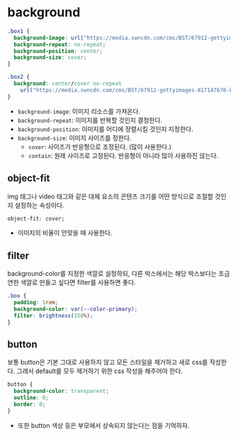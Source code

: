 # background

```css
.box1 {
  background-image: url("https://media.swncdn.com/cms/BST/67912-gettyimages-817147678-kieferpix.1200w.tn.webp");
  background-repeat: no-repeat;
  background-position: center;
  background-size: cover;
}
```

```css
.box2 {
  background: center/cover no-repeat
    url("https://media.swncdn.com/cms/BST/67912-gettyimages-817147678-kieferpix.1200w.tn.webp");
}
```

- `background-image`: 이미지 리소스를 가져온다.
- `background-repeat`: 이미지를 반복할 것인지 결정한다.
- `background-position`: 이미지를 어디에 정렬시킬 것인지 지정한다.
- `background-size`: 이미지 사이즈를 정한다.
  - `cover`: 사이즈가 반응형으로 조정된다. (많이 사용한다.)
  - `contain`: 원래 사이즈로 고정된다. 반응형이 아니라 많이 사용하진 않는다.

## object-fit

img 태그나 video 태그와 같은 대체 요소의 콘텐츠 크기를 어떤 방식으로 조절할 것인지 설정하는 속성이다.

```css
object-fit: cover;
```

- 이미지의 비율이 안맞을 때 사용한다.

## filter

background-color를 지정한 색깔로 설정하되, 다른 박스에서는 해당 박스보다는 조금 연한 색깔로 만들고 싶다면 filter를 사용하면 좋다.

```css
.box {
  padding: 1rem;
  background-color: var(--color-primary);
  filter: brightness(150%);
}
```

## button

보통 button은 기본 그대로 사용하지 않고 모든 스타일을 제거하고 새로 css를 작성한다. 그래서 default를 모두 제거하기 위한 css 작성을 해주어야 한다.

```css
button {
  background-color: transparent;
  outline: 0;
  border: 0;
}
```

- 또한 button 색상 등은 부모에서 상속되지 않는다는 점을 기억하자.
